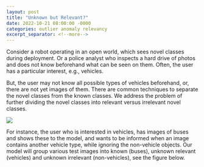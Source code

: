 ```yaml
---
layout: post
title: "Unknown but Relevant?"
date: 2022-10-21 08:00:00 -0000
categories: outlier anomaly relevancy
excerpt_separator: <!--more-->
---
```


Consider a robot operating in an open world, which sees novel classes during deployment. 
Or a police analyst who inspects a hard drive of photos and does not know beforehand what can be seen on them. 
Often, the user has a particular interest, e.g., vehicles. 

But, the user may not know all possible types of vehicles beforehand, or, there are not yet images of them. 
There are common techniques to separate the novel classes from the known classes. 
We address the problem of further dividing the novel classes into relevant versus irrelevant novel classes. 

<img src="https://gertjanburghouts.github.io/pictures/known-unknown-relevancy.jpg">

For instance, the user who is interested in vehicles, has images of buses and shows these to the model, 
and wants to be informed when an image contains another vehicle type, while ignoring the non-vehicle objects. 
Our model will group various test images into known (buses), unknown relevant (vehicles) and unknown irrelevant (non-vehicles), see the figure below.
